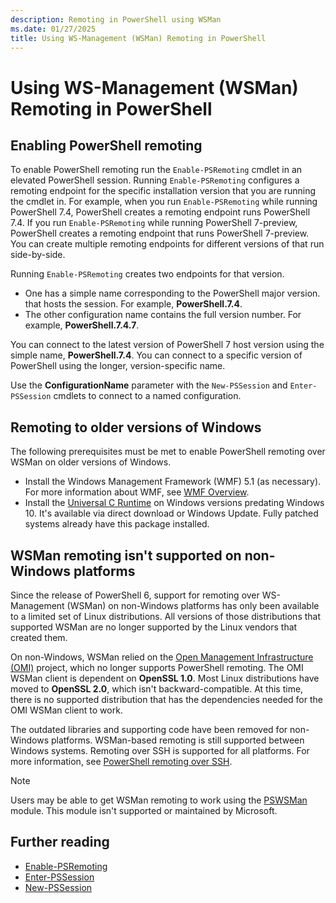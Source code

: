 ```yaml
---
description: Remoting in PowerShell using WSMan
ms.date: 01/27/2025
title: Using WS-Management (WSMan) Remoting in PowerShell
---
```

# Using WS-Management (WSMan) Remoting in PowerShell

## Enabling PowerShell remoting

To enable PowerShell remoting run the `Enable-PSRemoting` cmdlet in an elevated PowerShell session.
Running `Enable-PSRemoting` configures a remoting endpoint for the specific installation version
that you are running the cmdlet in. For example, when you run `Enable-PSRemoting` while running
PowerShell 7.4, PowerShell creates a remoting endpoint runs PowerShell 7.4. If you run
`Enable-PSRemoting` while running PowerShell 7-preview, PowerShell creates a remoting endpoint that
runs PowerShell 7-preview. You can create multiple remoting endpoints for different versions of that
run side-by-side.

Running `Enable-PSRemoting` creates two endpoints for that version.

- One has a simple name corresponding to the PowerShell major version. that hosts the session. For
  example, **PowerShell.7.4**.
- The other configuration name contains the full version number. For example, **PowerShell.7.4.7**.

You can connect to the latest version of PowerShell 7 host version using the simple name,
**PowerShell.7.4**. You can connect to a specific version of PowerShell using the longer,
version-specific name.

Use the **ConfigurationName** parameter with the `New-PSSession` and `Enter-PSSession` cmdlets to
connect to a named configuration.

## Remoting to older versions of Windows

The following prerequisites must be met to enable PowerShell remoting over WSMan on older versions
of Windows.

- Install the Windows Management Framework (WMF) 5.1 (as necessary). For more information about WMF,
  see [WMF Overview][01].
- Install the [Universal C Runtime][03] on Windows versions predating Windows 10. It's available via
  direct download or Windows Update. Fully patched systems already have this package installed.

## WSMan remoting isn't supported on non-Windows platforms

Since the release of PowerShell 6, support for remoting over WS-Management (WSMan) on non-Windows
platforms has only been available to a limited set of Linux distributions. All versions of those
distributions that supported WSMan are no longer supported by the Linux vendors that created them.

On non-Windows, WSMan relied on the [Open Management Infrastructure (OMI)][02] project, which no
longer supports PowerShell remoting. The OMI WSMan client is dependent on **OpenSSL 1.0**. Most
Linux distributions have moved to **OpenSSL 2.0**, which isn't backward-compatible. At this time,
there is no supported distribution that has the dependencies needed for the OMI WSMan client to
work.

The outdated libraries and supporting code have been removed for non-Windows platforms. WSMan-based
remoting is still supported between Windows systems. Remoting over SSH is supported for all
platforms. For more information, see [PowerShell remoting over SSH][05].

> [!NOTE]
> Users may be able to get WSMan remoting to work using the [PSWSMan][04] module. This module isn't
> supported or maintained by Microsoft.

## Further reading

- [Enable-PSRemoting][06]
- [Enter-PSSession][07]
- [New-PSSession][08]

<!-- link references -->
[01]: ../../windows-powershell/wmf-overview.md
[02]: https://github.com/Microsoft/omi
[03]: https://www.microsoft.com/download/details.aspx?id=50410
[04]: https://www.powershellgallery.com/packages/PSWSMan
[05]: SSH-Remoting-in-PowerShell.md
[06]: xref:Microsoft.PowerShell.Core.Enable-PSRemoting
[07]: xref:Microsoft.PowerShell.Core.Enter-PSSession
[08]: xref:Microsoft.PowerShell.Core.New-PSSession
